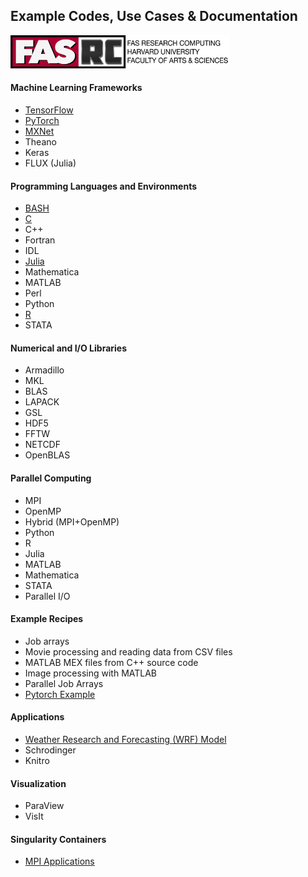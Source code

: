 ## Example Codes, Use Cases & Documentation

<img src="Images/rc-logo-text_2017-88.png" alt="PyTorch-logo" width="350"/>


#### Machine Learning Frameworks

* [TensorFlow](AI/TensorFlow)
* [PyTorch](AI/PyTorch)
* [MXNet](AI/MXNet)
* Theano
* Keras
* FLUX (Julia)  

#### Programming Languages and Environments
    
* [BASH](Languages/BASH)
* [C](Languages/C)  
* C++  
* Fortran  
* IDL  
* [Julia](Languages/Julia)  
* Mathematica  
* MATLAB  
* Perl  
* Python
* [R](Languages/R)  
* STATA

#### Numerical and I/O Libraries
   
* Armadillo
* MKL
* BLAS
* LAPACK
* GSL
* HDF5
* FFTW
* NETCDF
* OpenBLAS

#### Parallel Computing

* MPI
* OpenMP
* Hybrid (MPI+OpenMP)
* Python
* R
* Julia
* MATLAB
* Mathematica
* STATA
* Parallel I/O

#### Example Recipes

* Job arrays
* Movie processing and reading data from CSV files
* MATLAB MEX files from C++ source code
* Image processing with MATLAB 
* Parallel Job Arrays
* [Pytorch Example](Example_Recipes/pytorch)

#### Applications

* [Weather Research and Forecasting (WRF) Model](Applications/WRF_Model)
* Schrodinger
* Knitro

#### Visualization

* ParaView
* VisIt

#### Singularity Containers

* [MPI Applications](Singularity_Containers/MPI_Apps)